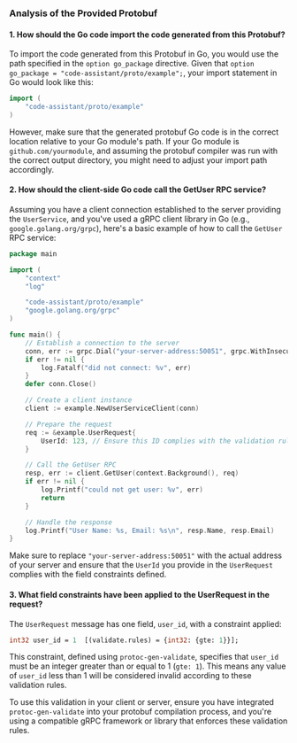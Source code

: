 ### Analysis of the Provided Protobuf

#### 1. How should the Go code import the code generated from this Protobuf?

To import the code generated from this Protobuf in Go, you would use the path specified in the `option go_package` directive. Given that `option go_package = "code-assistant/proto/example";`, your import statement in Go would look like this:

```go
import (
	"code-assistant/proto/example"
)
```

However, make sure that the generated protobuf Go code is in the correct location relative to your Go module's path. If your Go module is `github.com/yourmodule`, and assuming the protobuf compiler was run with the correct output directory, you might need to adjust your import path accordingly.

#### 2. How should the client-side Go code call the GetUser RPC service?

Assuming you have a client connection established to the server providing the `UserService`, and you've used a gRPC client library in Go (e.g., `google.golang.org/grpc`), here's a basic example of how to call the `GetUser` RPC service:

```go
package main

import (
	"context"
	"log"

	"code-assistant/proto/example"
	"google.golang.org/grpc"
)

func main() {
	// Establish a connection to the server
	conn, err := grpc.Dial("your-server-address:50051", grpc.WithInsecure())
	if err != nil {
		log.Fatalf("did not connect: %v", err)
	}
	defer conn.Close()

	// Create a client instance
	client := example.NewUserServiceClient(conn)

	// Prepare the request
	req := &example.UserRequest{
		UserId: 123, // Ensure this ID complies with the validation rules
	}

	// Call the GetUser RPC
	resp, err := client.GetUser(context.Background(), req)
	if err != nil {
		log.Printf("could not get user: %v", err)
		return
	}

	// Handle the response
	log.Printf("User Name: %s, Email: %s\n", resp.Name, resp.Email)
}
```

Make sure to replace `"your-server-address:50051"` with the actual address of your server and ensure that the `UserId` you provide in the `UserRequest` complies with the field constraints defined.

#### 3. What field constraints have been applied to the UserRequest in the request?

The `UserRequest` message has one field, `user_id`, with a constraint applied:

```proto
int32 user_id = 1  [(validate.rules) = {int32: {gte: 1}}];
```

This constraint, defined using `protoc-gen-validate`, specifies that `user_id` must be an integer greater than or equal to 1 (`gte: 1`). This means any value of `user_id` less than 1 will be considered invalid according to these validation rules. 

To use this validation in your client or server, ensure you have integrated `protoc-gen-validate` into your protobuf compilation process, and you're using a compatible gRPC framework or library that enforces these validation rules.
